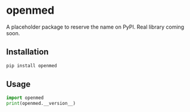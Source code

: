# openmed

A placeholder package to reserve the name on PyPI. Real library coming soon.

## Installation
```bash
pip install openmed
```

## Usage
```python
import openmed
print(openmed.__version__)
```

